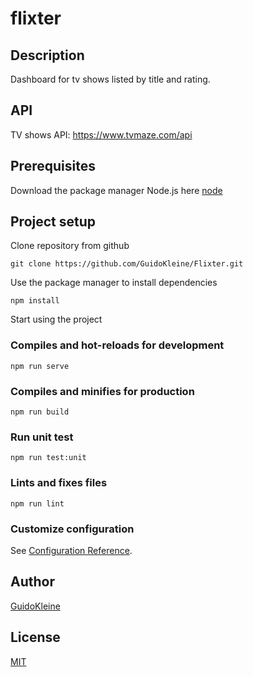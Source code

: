 # flixter

## Description
Dashboard for tv shows listed by title and rating.

## API
TV shows API: https://www.tvmaze.com/api

## Prerequisites

Download the package manager Node.js here [node](https://nodejs.org/en/download/) 

## Project setup
Clone repository from github
```
git clone https://github.com/GuidoKleine/Flixter.git
```

Use the package manager to install dependencies
```
npm install
```
Start using the project

### Compiles and hot-reloads for development
```
npm run serve
```

### Compiles and minifies for production
```
npm run build
```

### Run unit test
```
npm run test:unit
```


### Lints and fixes files
```
npm run lint
```

### Customize configuration
See [Configuration Reference](https://cli.vuejs.org/config/).

## Author
[GuidoKleine](https://github.com/GuidoKleine)

## License
[MIT](https://github.com/GuidoKleine/Flixter/blob/main/LICENSE)
